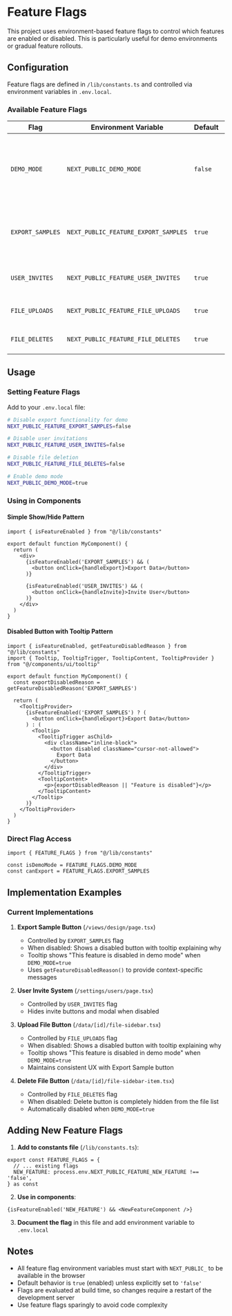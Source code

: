 # Feature Flags

This project uses environment-based feature flags to control which features are enabled or disabled. This is particularly useful for demo environments or gradual feature rollouts.

## Configuration

Feature flags are defined in `/lib/constants.ts` and controlled via environment variables in `.env.local`.

### Available Feature Flags

| Flag | Environment Variable | Default | Description |
|------|---------------------|---------|-------------|
| `DEMO_MODE` | `NEXT_PUBLIC_DEMO_MODE` | `false` | Enables demo mode (can be used to disable multiple features at once) |
| `EXPORT_SAMPLES` | `NEXT_PUBLIC_FEATURE_EXPORT_SAMPLES` | `true` | Controls the "Export Sample" button in Inverse Design |
| `USER_INVITES` | `NEXT_PUBLIC_FEATURE_USER_INVITES` | `true` | Controls user invitation functionality |
| `FILE_UPLOADS` | `NEXT_PUBLIC_FEATURE_FILE_UPLOADS` | `true` | Controls file upload capabilities |
| `FILE_DELETES` | `NEXT_PUBLIC_FEATURE_FILE_DELETES` | `true` | Controls file deletion capabilities |

## Usage

### Setting Feature Flags

Add to your `.env.local` file:

```bash
# Disable export functionality for demo
NEXT_PUBLIC_FEATURE_EXPORT_SAMPLES=false

# Disable user invitations
NEXT_PUBLIC_FEATURE_USER_INVITES=false

# Disable file deletion
NEXT_PUBLIC_FEATURE_FILE_DELETES=false

# Enable demo mode
NEXT_PUBLIC_DEMO_MODE=true
```

### Using in Components

#### Simple Show/Hide Pattern
```tsx
import { isFeatureEnabled } from "@/lib/constants"

export default function MyComponent() {
  return (
    <div>
      {isFeatureEnabled('EXPORT_SAMPLES') && (
        <button onClick={handleExport}>Export Data</button>
      )}
      
      {isFeatureEnabled('USER_INVITES') && (
        <button onClick={handleInvite}>Invite User</button>
      )}
    </div>
  )
}
```

#### Disabled Button with Tooltip Pattern
```tsx
import { isFeatureEnabled, getFeatureDisabledReason } from "@/lib/constants"
import { Tooltip, TooltipTrigger, TooltipContent, TooltipProvider } from "@/components/ui/tooltip"

export default function MyComponent() {
  const exportDisabledReason = getFeatureDisabledReason('EXPORT_SAMPLES')
  
  return (
    <TooltipProvider>
      {isFeatureEnabled('EXPORT_SAMPLES') ? (
        <button onClick={handleExport}>Export Data</button>
      ) : (
        <Tooltip>
          <TooltipTrigger asChild>
            <div className="inline-block">
              <button disabled className="cursor-not-allowed">
                Export Data
              </button>
            </div>
          </TooltipTrigger>
          <TooltipContent>
            <p>{exportDisabledReason || "Feature is disabled"}</p>
          </TooltipContent>
        </Tooltip>
      )}
    </TooltipProvider>
  )
}
```

### Direct Flag Access

```tsx
import { FEATURE_FLAGS } from "@/lib/constants"

const isDemoMode = FEATURE_FLAGS.DEMO_MODE
const canExport = FEATURE_FLAGS.EXPORT_SAMPLES
```

## Implementation Examples

### Current Implementations

1. **Export Sample Button** (`/views/design/page.tsx`)
   - Controlled by `EXPORT_SAMPLES` flag
   - When disabled: Shows a disabled button with tooltip explaining why
   - Tooltip shows "This feature is disabled in demo mode" when `DEMO_MODE=true`
   - Uses `getFeatureDisabledReason()` to provide context-specific messages

2. **User Invite System** (`/settings/users/page.tsx`)
   - Controlled by `USER_INVITES` flag
   - Hides invite buttons and modal when disabled

3. **Upload File Button** (`/data/[id]/file-sidebar.tsx`)
   - Controlled by `FILE_UPLOADS` flag
   - When disabled: Shows a disabled button with tooltip explaining why
   - Tooltip shows "This feature is disabled in demo mode" when `DEMO_MODE=true`
   - Maintains consistent UX with Export Sample button

4. **Delete File Button** (`/data/[id]/file-sidebar-item.tsx`)
   - Controlled by `FILE_DELETES` flag
   - When disabled: Delete button is completely hidden from the file list
   - Automatically disabled when `DEMO_MODE=true`

## Adding New Feature Flags

1. **Add to constants file** (`/lib/constants.ts`):
```tsx
export const FEATURE_FLAGS = {
  // ... existing flags
  NEW_FEATURE: process.env.NEXT_PUBLIC_FEATURE_NEW_FEATURE !== 'false',
} as const
```

2. **Use in components**:
```tsx
{isFeatureEnabled('NEW_FEATURE') && <NewFeatureComponent />}
```

3. **Document the flag** in this file and add environment variable to `.env.local`

## Notes

- All feature flag environment variables must start with `NEXT_PUBLIC_` to be available in the browser
- Default behavior is `true` (enabled) unless explicitly set to `'false'`
- Flags are evaluated at build time, so changes require a restart of the development server
- Use feature flags sparingly to avoid code complexity